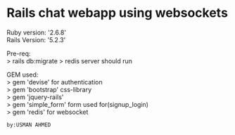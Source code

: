 # Rails chat webapp using websockets

Ruby version: '2.6.8'<br/>
Rails Version: '5.2.3'<br/>


Pre-req:<br/>
	> rails db:migrate
	> redis server should run<br/>

GEM used:<br/>
	> gem 'devise' for authentication<br/>
	> gem 'bootstrap' css-library<br/>
	> gem 'jquery-rails' <br/>
	> gem 'simple_form' form used for(signup_login)<br/>
	> gem 'redis' for websocket<br/>
	
	
	by:USMAN AHMED
	
	
